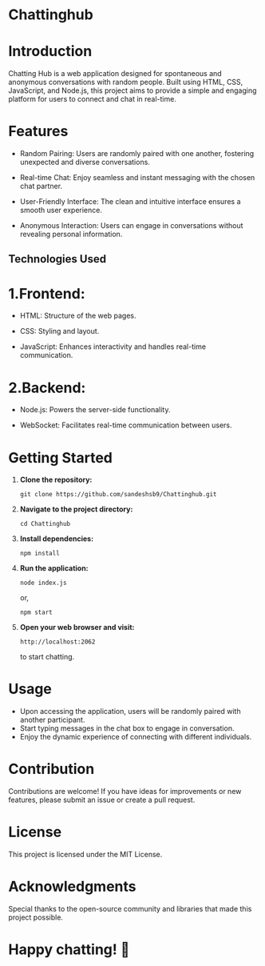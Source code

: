 # Chattinghub

# Introduction 
Chatting Hub is a web application designed for spontaneous and anonymous conversations with random people. Built using HTML, CSS, JavaScript, and Node.js, this project aims to provide a simple and engaging platform for users to connect and chat in real-time.

# Features
* Random Pairing: Users are randomly paired with one another, fostering unexpected and diverse conversations.

* Real-time Chat: Enjoy seamless and instant messaging with the chosen chat partner.

* User-Friendly Interface: The clean and intuitive interface ensures a smooth user experience.

* Anonymous Interaction: Users can engage in conversations without revealing personal information.


## Technologies Used ##
# 1.Frontend:
* HTML: Structure of the web pages.

* CSS: Styling and layout.

* JavaScript: Enhances interactivity and handles real-time communication.

# 2.Backend:
* Node.js: Powers the server-side functionality.

* WebSocket: Facilitates real-time communication between users.

# Getting Started

1. **Clone the repository:**
    ```
    git clone https://github.com/sandeshsb9/Chattinghub.git
    ```

2. **Navigate to the project directory:**
    ```
    cd Chattinghub
    ```

3. **Install dependencies:**
    ```
    npm install
    ```

4. **Run the application:**
    ```
    node index.js 
    ```
    or,
    ```
    npm start
    ```
5. **Open your web browser and visit:**
    ```
    http://localhost:2062
    ```
   to start chatting.
   

# Usage
* Upon accessing the application, users will be randomly paired with another participant.
* Start typing messages in the chat box to engage in conversation.
* Enjoy the dynamic experience of connecting with different individuals.


# Contribution
Contributions are welcome! If you have ideas for improvements or new features, please submit an issue or create a pull request.


# License
This project is licensed under the MIT License.


# Acknowledgments
Special thanks to the open-source community and libraries that made this project possible.


# Happy chatting! 🎉
